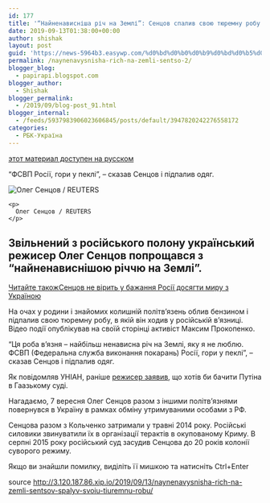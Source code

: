 ```yaml
---
id: 177
title: '“Найненависніша річ на Землі”: Сенцов спалив свою тюремну робу'
date: 2019-09-13T01:38:00+00:00
author: shishak
layout: post
guid: 'https://news-5964b3.easywp.com/%d0%bd%d0%b0%d0%b9%d0%bd%d0%b5%d0%bd%d0%b0%d0%b2%d0%b8%d1%81%d0%bd%d1%96%d1%88%d0%b0-%d1%80%d1%96%d1%87-%d0%bd%d0%b0-%d0%b7%d0%b5%d0%bc%d0%bb%d1%96-%d1%81%d0%b5%d0%bd%d1%86%d0%be-2/'
permalink: /naynenavysnisha-rich-na-zemli-sentso-2/
blogger_blog:
  - papirapi.blogspot.com
blogger_author:
  - Shishak
blogger_permalink:
  - /2019/09/blog-post_91.html
blogger_internal:
  - /feeds/5937983906023606845/posts/default/3947820242276558172
categories:
  - РБК-Україна
---
```

<a href="https://www.unian.net/society/10683843-samaya-nenavistnaya-veshch-na-zemle-sencov-szheg-svoyu-tyuremnuyu-robu-video.html" rel="alternate">этот материал доступен на русском</a>

“ФСВП Росії, гори у пеклі”, – сказав Сенцов і підпалив одяг.

<div>
  <div>
    <img alt="Олег Сенцов / REUTERS" src="https://images.unian.net/photos/2019_09/1568116249-6241.JPG?0.9687858788916979" title="Олег Сенцов / REUTERS" /></p> 
    
    <p>
      Олег Сенцов / REUTERS
    </p>
  </div>
  
  <h2>
    Звільнений з російського полону український режисер Олег Сенцов попрощався з “найненависнішою річчю на Землі”.
  </h2>
  
  <p>
    <a target="_blank" data-src="https://images.unian.net/photos/2019_09/thumb_files/205_205_1568109940-4980.jpg" href="https://www.unian.ua/society/10679874-sencov-ne-virit-u-bazhannya-rosiji-dosyagti-miru-z-ukrajinoyu.html?utm_source=unian&utm_medium=related_news&utm_campaign=related_news_in_post" rel="noopener noreferrer"><span>Читайте також</span><span>Сенцов не вірить у бажання Росії досягти миру з Україною</span></a>
  </p>
  
  <p>
    На очах у родини і знайомих колишній політв’язень облив бензином і підпалив свою тюремну робу, в якій він ходив у російській в’язниці. Відео події опублікував на своїй сторінці активіст Максим Прокопенко.
  </p>
  
  <p>
    “Ця роба в’язня – найбільш ненависна річ на Землі, яку я не люблю. ФСВП (Федеральна служба виконання покарань) Росії, гори у пеклі”, – сказав Сенцов і підпалив одяг.
  </p>
  
  <p>
    Як повідомляв УНІАН, раніше <a href="https://www.unian.ua/politics/10680273-sencov-zayaviv-shcho-hotiv-bi-bachiti-putina-v-gaazkomu-sudi.html" target="_blank" rel="noopener noreferrer">режисер заявив</a>, що хотів би бачити Путіна в Гаазькому суді.
  </p>
  
  <p>
    Нагадаємо, 7 вересня Олег Сенцов разом з іншими політв’язнями повернувся в Україну в рамках обміну утримуваними особами з РФ.
  </p>
  
  <p>
    Сенцова разом з Кольченко затримали у травні 2014 року. Російські силовики звинуватили їх в організації терактів в окупованому Криму. В серпні 2015 року російський суд засудив Сенцова до 20 років колонії суворого режиму.
  </p>
</div>

Якщо ви знайшли помилку, видiлiть її мишкою та натисніть Ctrl+Enter

source <http://3.120.187.86.xip.io/2019/09/13/naynenavysnisha-rich-na-zemli-sentsov-spalyv-svoiu-tiuremnu-robu/>